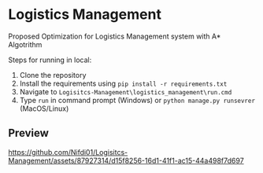 # Logistics Management
 Proposed Optimization for Logistics Management system with A* Algotrithm

Steps for running in local:
1. Clone the repository
2. Install the requirements using `pip install -r requirements.txt`
3. Navigate to `Logisitcs-Management\logistics_management\run.cmd`
4. Type `run` in command prompt (Windows) or `python manage.py runsevrer` (MacOS/Linux)

## Preview

https://github.com/Nifdi01/Logisitcs-Management/assets/87927314/d15f8256-16d1-41f1-ac15-44a498f7d697

